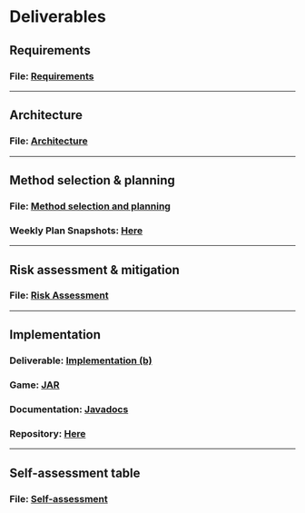 # Deliverables

## Requirements

### File: [Requirements](deliverables/Req1.pdf)

<hr/>

## Architecture

### File: [Architecture](deliverables/Arch1.pdf)

<hr/>

## Method selection & planning

### File: [Method selection and planning](deliverables/Plan1.pdf)
### Weekly Plan Snapshots: [Here](plan/plan.md)

<hr/>

## Risk assessment & mitigation

### File: [Risk Assessment](deliverables/Risk1.pdf)

<hr/>

## Implementation

### Deliverable: [Implementation (b)](deliverables/Impl1.pdf)
### Game: [JAR](Dragon-Boat-Race.jar)
### Documentation: [Javadocs](javadoc/index.html)
### Repository: [Here](https://github.com/ENG1-Team-8/Dragon-Race)

<hr/>

## Self-assessment table

### File: [Self-assessment](deliverables/SelfAss1.pdf)


